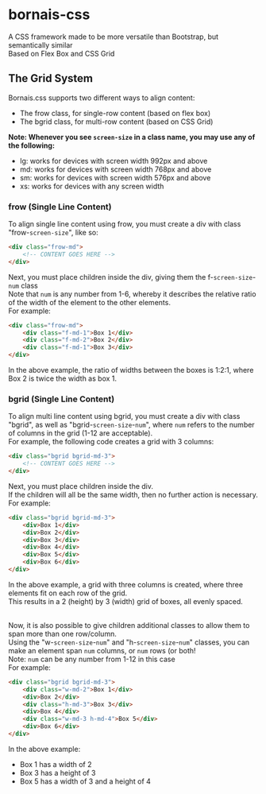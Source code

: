 # bornais-css
A CSS framework made to be more versatile than Bootstrap, but semantically similar<br>
Based on Flex Box and CSS Grid

## The Grid System
Bornais.css supports two different ways to align content:
* The frow class, for single-row content (based on flex box)
* The bgrid class, for multi-row content (based on CSS Grid)

**Note: Whenever you see `screen-size` in a class name, you may use any of the following:**
* lg: works for devices with screen width 992px and above
* md: works for devices with screen width 768px and above
* sm: works for devices with screen width 576px and above
* xs: works for devices with any screen width

### frow (Single Line Content)
To align single line content using frow, you must create a div with class "frow-`screen-size`", like so:
```html
<div class="frow-md">
    <!-- CONTENT GOES HERE -->
</div> 
```

Next, you must place children inside the div, giving them the f-`screen-size`-`num` class<br>
Note that `num` is any number from 1-6, whereby it describes the relative ratio of the width of the element to the other elements.<br>
For example:
```html
<div class="frow-md">
    <div class="f-md-1">Box 1</div>
    <div class="f-md-2">Box 2</div>
    <div class="f-md-1">Box 3</div>
</div> 
```
In the above example, the ratio of widths between the boxes is 1:2:1, where Box 2 is twice the width as box 1.

### bgrid (Single Line Content)
To align multi line content using bgrid, you must create a div with class "bgrid", as well as "bgrid-`screen-size`-`num`", where `num` refers to the number of columns in the grid (1-12 are acceptable).<br>
For example, the following code creates a grid with 3 columns:
```html
<div class="bgrid bgrid-md-3">
    <!-- CONTENT GOES HERE -->
</div> 
```

Next, you must place children inside the div.<br>
If the children will all be the same width, then no further action is necessary.<br>
For example:
```html
<div class="bgrid bgrid-md-3">
    <div>Box 1</div>
    <div>Box 2</div>
    <div>Box 3</div>
    <div>Box 4</div>
    <div>Box 5</div>
    <div>Box 6</div>
</div> 
```
In the above example, a grid with three columns is created, where three elements fit on each row of the grid.<br>
This results in a 2 (height) by 3 (width) grid of boxes, all evenly spaced.<br><br>

Now, it is also possible to give children additional classes to allow them to span more than one row/column.<br>
Using the "w-`screen-size`-`num`" and "h-`screen-size`-`num`" classes, you can make an element span `num` columns, or `num` rows (or both! <br>
Note: `num` can be any number from 1-12 in this case<br>
For example:
```html
<div class="bgrid bgrid-md-3">
    <div class="w-md-2">Box 1</div>
    <div>Box 2</div>
    <div class="h-md-3">Box 3</div>
    <div>Box 4</div>
    <div class="w-md-3 h-md-4">Box 5</div>
    <div>Box 6</div>
</div> 
```
In the above example:
* Box 1 has a width of 2
* Box 3 has a height of 3
* Box 5 has a width of 3 and a height of 4